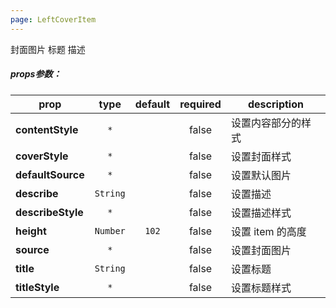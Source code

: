 ```yaml
---
page: LeftCoverItem
---
```



封面图片 标题 描述

##### props参数：

prop | type | default | required | description
---- | :----: | :-------: | :--------: | -----------
**contentStyle** | `*` |  | false | 设置内容部分的样式
**coverStyle** | `*` |  | false | 设置封面样式
**defaultSource** | `*` |  | false | 设置默认图片
**describe** | `String` |  | false | 设置描述
**describeStyle** | `*` |  | false | 设置描述样式
**height** | `Number` | `102` | false | 设置 item 的高度
**source** | `*` |  | false | 设置封面图片
**title** | `String` |  | false | 设置标题
**titleStyle** | `*` |  | false | 设置标题样式




